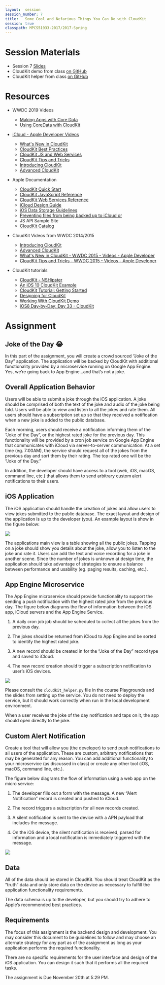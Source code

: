```yaml
---
layout:  session
session_number: 7
title:   Some Cool and Nefarious Things You Can Do with CloudKit
session: true
classpath: MPCS51033-2017/2017-Spring
---
```


Session Materials
=================

* Session 7 [Slides](mpcs51033-2019-autumn-lecture-7.pdf)
* CloudKit demo from class [on GitHub](https://github.com/uchicago-cloud/mpcs50101-2019-autumn-cloud-kit-demo)
* CloudKit helper from class [on GitHub](https://github.com/uchicago-cloud/mpcs50133-2019-autumn-cloudkit-helper)


Resources
=========
* WWDC 2019 Videos
    - [Making Apps with Core Data](https://developer.apple.com/videos/play/wwdc2019/230)
    - [Using CoreData with CloudKit](https://developer.apple.com/videos/play/wwdc2019/202/)


* [iCloud - Apple Developer Videos](https://developer.apple.com/icloud/)
  - [What's New in CloudKit](https://developer.apple.com/videos/play/wwdc2016/226/)
  - [CloudKit Best Practices](https://developer.apple.com/videos/play/wwdc2016/231/)
  - [CloudKit JS and Web Services](https://developer.apple.com/videos/play/wwdc2015/710/)
  - [CloudKit Tips and Tricks](https://developer.apple.com/videos/play/wwdc2015/715/)
  - [Introducing CloudKit](https://developer.apple.com/videos/play/wwdc2014/208/)
  - [Advanced CloudKit](https://developer.apple.com/videos/play/wwdc2014/231/)

* Apple Documentation
  - [CloudKit Quick Start](https://developer.apple.com/library/prerelease/ios/documentation/DataManagement/Conceptual/CloudKitQuickStart/Introduction/Introduction.html)
  - [CloudKit JavaScript Reference](https://developer.apple.com/library/prerelease/ios/documentation/CloudKitJS/Reference/CloudKitJavaScriptReference/index.html)
  - [CloudKit Web Services Reference](https://developer.apple.com/library/prerelease/ios/documentation/DataManagement/Conceptual/CloutKitWebServicesReference/Introduction/Introduction.html)
  - [iCloud Design Guide](https://developer.apple.com/library/ios/icloud_design_guide)
  - [iOS Data Storage Guidelines](https://developer.apple.com/icloud/documentation/data-storage/)
  - [Preventing files from being backed up to iCloud or](https://developer.apple.com/library/ios/qa/qa1719/)

  * JS API Sample Site
  - [CloudKit Catalog](https://cdn.apple-cloudkit.com/cloudkit-catalog/)

* CloudKit Videos from WWDC 2014/2015
  - [Introducing CloudKit](https://developer.apple.com/videos/play/wwdc2014/208/)
  - [Advanced CloudKit](https://developer.apple.com/videos/play/wwdc2014/231/)
  - [What's New in CloudKit - WWDC 2015 - Videos - Apple Developer](https://developer.apple.com/videos/play/wwdc2015/704/)
  - [CloudKit Tips and Tricks - WWDC 2015 - Videos - Apple Developer](https://developer.apple.com/videos/play/wwdc2015/715/)

* CloudKit tutorials
  - [CloudKit - NSHipster](http://nshipster.com/cloudkit/)
  - [An iOS 10 CloudKit Example](http://www.techotopia.com/index.php/An_iOS_8_CloudKit_Example)
  -  [CloudKit Tutorial: Getting Started](https://www.raywenderlich.com/134694/cloudkit-tutorial-getting-started)
  - [Designing for CloudKit](https://developer.apple.com/library/ios/documentation/General/Conceptual/iCloudDesignGuide/DesigningforCloudKit/DesigningforCloudKit.html)
  - [Working With CloudKit Demo](http://www.appcoda.com/cloudkit-introduction-tutorial/)
  - [iOS8 Day-by-Day: Day 33 - CloudKit](http://www.shinobicontrols.com/blog/posts/2014/10/15/ios8-day-by-day-day-33-cloudkit)


Assignment
============

## Joke of the Day 😂 ##

In this part of the assignment, you will create a crowd sourced “Joke of the Day” application.  The application will be backed by CloudKit with additional functionality provided by a microservice running on Google App Engine.  Yes, we’re going back to App Engine…and that’s not a joke.


Overall Application Behavior
----------------------------
Users will be able to submit a joke through the iOS application.  A joke should be comprised of both the text of the joke and audio of the joke being told.   Users will be able to view and listen to all the jokes and rate them.  All users should have a subscription set up so that they received a notification when a new joke is added to the public database.

Each morning, users should receive a notification informing them of the “Joke of the Day”, or the highest rated joke for the previous day.  This functionality will be provided by a cron job service on Google App Engine that communicates with iCloud via server-to-server communication.  At a set time (eg. 7:00AM), the service should request all of the jokes from the previous day and sort them by their rating.  The top rated one will be the “Joke of the Day.”

In addition, the developer should have access to a tool (web, iOS, macOS, command line, etc.) that allows them to send arbitrary custom alert notifications to their users.

iOS Application
---------------
The iOS application should handle the creation of jokes and allow users to view jokes submitted to the public database.  The exact layout and design of the application is up to the developer (you).  An example layout is show in the figure below:

![](6-1.png)

The applications main view is a table showing all the public jokes.  Tapping on a joke should show you details about the joke, allow you to listen to the joke and rate it.  Users can add the text and voice recording for a joke in another scene.  Since the number of jokes is unknown at design time, the application should take advantage of strategies to ensure a balance between performance and usability (eg. paging results, caching, etc.).

App Engine Microservice
-----------------------
The App Engine microservice should provide functionality to support the sending a push notification with the highest rated joke from the previous day.  The figure below diagrams the flow of information between the iOS app, iCloud servers and the App Engine Service.  

1. A daily cron job job should be scheduled to collect all the jokes from the previous day.  

2. The jokes should be returned from iCloud to App Engine and be sorted to identify the highest rated joke.

3. A new record should be created in for the “Joke of the Day” record type and saved to iCloud.

4. The new record creation should trigger a subscription notification to user’s iOS devices.

![](6-2.png)

Please consult the `cloudkit_helper.py` file in the course Playgrounds and the slides from setting up the service.  You do not need to deploy the service, but it should work correctly when run in the local development environment.

When a user receives the joke of the day notification and taps on it, the app should open directly to the joke.


Custom Alert Notification
-------------------------
Create a tool that will allow you (the developer) to send push notifications to all users of the application.  These are custom, arbitrary notifications that may be generated for any reason.  You can add additional functionality to your microservice (as discussed in class) or create any other tool (iOS, macOS, command line, etc.).

The figure below diagrams the flow of information using a web app on the micro service:

1. The developer fills out a form with the message.   A new “Alert Notification” record is created and pushed to iCloud.

2. The record triggers a subscription for all new records created.

3. A silent notification is sent to the device with a APN payload that includes the message.

4. On the iOS device, the silent notification is received, parsed for information and a local notification is immediately triggered with the message.

![](6-3.png)


Data
-----
All of the data should be stored in CloudKit.  You should treat CloudKit as the “truth” data and only store data on the device as necessary to fulfill the application functionality requirements.  

The data schema is up to the developer, but you should try to adhere to Apple’s recommended best practices.

Requirements
------------
The focus of this assignment is the backend design and development.  You may consider this document to be guidelines to follow and may choose an alternate strategy for any part as of the assignment as long as your application performs the required functionality.

There are no specific requirements for the user interface and design of the iOS application.  You can design it such that it performs all the required tasks.

The assignment is Due November 20th at 5:29 PM. 

